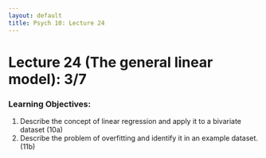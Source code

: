 ```yaml
---
layout: default
title: Psych 10: Lecture 24
---
```

# Lecture 24 (The general linear model): 3/7

### Learning Objectives:
1. Describe the concept of linear regression and apply it to a bivariate dataset (10a)
2. Describe the problem of overfitting and identify it in an example dataset. (11b)
